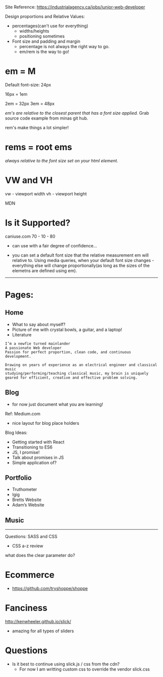 Site Reference:
https://industrialagency.ca/jobs/junior-web-developer

Design proportions and Relative Values:
* percentages(can't use for everything)
	* widths/heights
	* positioning sometimes
* Font size and padding and margin
	* percentage is not always the right way to go.
	* em/rem is the way to go!

# em = M

Default font-size: 24px

16px = 1em

2em = 32px
3em = 48px

_em's are relative to the closest parent that has a font size applied._
Grab source code example from minas git hub.

rem's make things a lot simpler!

# rems = root ems

_always relative to the font size set on your html element._

# VW and VH
vw - viewport width
vh - viewport height

MDN

# Is it Supported?
caniuse.com
70 - 10 - 80
* can use with a fair degree of confidence...




* you can set a default font size that the relative measurement em will relative to. Using media queries, when your default font size changes - everything else will change proportionally(as long as the sizes of the elemetns are defined using em).

____

# Pages:

## Home
* What to say about myself?
* Picture of me with crystal bowls, a guitar, and a laptop!
* Literature
```
I’m a newfie turned mainlander
A passionate Web developer
Passion for perfect proportion, clean code, and continuous development.

Drawing on years of experience as an electrical engineer and classical music
studying/performing/teaching classical music, my brain is uniquely geared for efficient, creative and effective problem solving.
```

## Blog
* for now just document what you are learning!

Ref: Medium.com
* nice layout for blog place holders

Blog Ideas:
* Getting started with React
* Transitioning to ES6
* JS, I promise!
* Talk about promises in JS
* Simple application of?

## Portfolio
* Truthometer
* Igig
* Bretts Website
* Adam’s Website


## Music

____
Questions:
SASS and CSS
* CSS a-z review

what does the clear parameter do?

# Ecommerce
* https://github.com/tryshoppe/shoppe

# Fanciness

http://kenwheeler.github.io/slick/
* amazing for all types of sliders

# Questions
* Is it best to continue using slick.js / css from the cdn?
	* For now I am writting custom css to override the vendor slick.css
